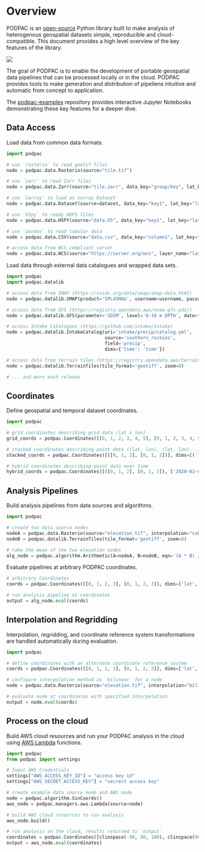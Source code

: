 # Overview

PODPAC is an [open-source](https://github.com/creare-com/podpac) Python library built to make analysis of heterogenous geospatial datasets simple, reproducible and cloud-compatible.
This document provides a high level overview of the key features of the library.

![](/_static/img/overview.png)

The goal of PODPAC is to enable the development of portable geospatial data pipelines that can be processed locally or in the cloud. PODPAC provides tools to make generation and distribution of pipeliens intuitive and automatic from concept to application.

The [podpac-examples](https://github.com/creare-com/podpac-examples/tree/master/notebooks) repository provides interactive Jupyter Notebooks demonstrating these key features for a deeper dive.

## Data Access

Load data from common data formats.

```python
import podpac

# use `rasterio` to read geotif files
node = podpac.data.Rasterio(source="tile.tif")  

# use `zarr` to read Zarr files
node = podpac.data.Zarr(source="tile.zarr", data_key="group/key", lat_key="group/lat", lon_key="group/lon")

# use `xarray` to load an xarray Dataset
node = podpac.data.Dataset(source=dataset, data_key="key1", lat_key="lat", lon_key="lon")

# use `h5py` to ready HDF5 files
node = podpac.data.H5PY(source="data.h5", data_key="key1", lat_key="lat", lon_key="lon")

# use `pandas` to read tabular data
node = podpac.data.CSV(source="data.csv", data_key="column1", lat_key="lat", lon_key="lon")

# access data from WCS compliant server
node = podpac.data.WCS(source="https://server.org/wcs", layer_name="layer1")
```

Load data through external data catalogues and wrapped data sets.

```python
import podpac
import podpac.datalib

# access data from SMAP (https://nsidc.org/data/smap/smap-data.html)
node = podpac.datalib.SMAP(product='SPL4SMAU', username=username, password=password)

# access data from GFS (https://registry.opendata.aws/noaa-gfs-pds/)
node = podpac.datalib.GFS(parameter='SOIM', level='0-10 m DPTH', date="20200203", hour="1200")

# access Intake Catalogues (https://github.com/intake/intake)
node = podpac.datalib.IntakeCatalog(uri='intake/precip/catalog.yml', 
                                    source='southern_rockies', 
                                    field='precip', 
                                    dims={'time': 'time'})

# access data from terrain tiles (https://registry.opendata.aws/terrain-tiles/)
node = podpac.datalib.TerrainTiles(tile_format='geotiff', zoom=8)

# ... and more each release
```

## Coordinates

Define geospatial and temporal dataset coordinates.

```python
import podpac

# grid coordinates describing grid data (lat x lon)
grid_coords = podpac.Coordinates([[0, 1, 2, 3, 4, 5], [0, 1, 2, 3, 4, 5]], dims=['lat', 'lon'])

# stacked coordinates describing point data ((lat, lon), (lat, lon)...)
stacked_coords = podpac.Coordinates([([0, 1, 2], [0, 1, 2])], dims=[('lat', 'lon')])

# hybrid coordinates describing point data over time
hybrid_coords = podpac.Coordinates([([0, 1, 2], [0, 1, 2]), ['2020-02-01', '2020-02-03']], dims=[('lat', 'lon'), 'time'])
```

## Analysis Pipelines

Build analysis pipelines from data sources and algorithms.

```python
import podpac

# create two data source nodes
nodeA = podpac.data.Rasterio(source="elevation.tif", interpolation="cubic")  
nodeB = podpac.datalib.TerrainTiles(tile_format='geotiff', zoom=8) 

# take the mean of the two elevation nodes
alg_node = podpac.algorithm.Arithmetic(A=nodeA, B=nodeB, eqn='(A * B) / 2')
```

Evaluate pipelines at arbitrary PODPAC coordinates.

```python
# arbitrary Coordinates
coords = podpac.Coordinates([[0, 1, 2, 3], [0, 1, 2, 3]], dims=['lat', 'lon'])

# run analysis pipeline at coordinates
output = alg_node.eval(coords)
```

## Interpolation and Regridding

Interpolation, regridding, and coordinate reference system transformations are handled automatically during evaluation.

```python
import podpac

# define coordinates with an alternate coordinate reference system
coords = podpac.Coordinates([[0, 1, 2, 3], [0, 1, 2, 3]], dims=['lat', 'lon'], crs="EPSG:3857")

# configure interpolation method as `bilinear` for a node
node = podpac.data.Rasterio(source="elevation.tif", interpolation="bilinear")  

# evaluate node at coordinates with specified interpolation
output = node.eval(coords)
```


## Process on the cloud

Build AWS cloud resources and run your PODPAC analysis in the cloud using [AWS Lambda](https://aws.amazon.com/lambda/) functions.

```python
import podpac
from podpac import settings

# Input AWS Credentials
settings["AWS_ACCESS_KEY_ID"] = "access key id"
settings["AWS_SECRET_ACCESS_KEY"] = "secrect access key"

# create example data source node and AWS node
node = podpac.algorithm.SinCoords()
aws_node = podpac.managers.aws.Lambda(source=node)

# build AWS cloud resources to run analysis
aws_node.build()

# run analysis on the cloud, results returned to `output`
coordinates = podpac.Coordinates([clinspace(-90, 90, 180), clinspace(90,-90, 180), '2018-01-01'], ['lat', 'lon', 'time'])
output = aws_node.eval(coordinates)
```

